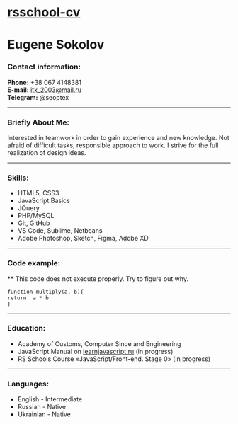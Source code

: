 [rsschool-cv](https://seoptex.github.io/rsschool-cv/)
===========================================================

Eugene Sokolov
===============

### Contact information:[](#contact-information)

**Phone:** +38 067 4148381  
**E-mail:** itx_2003@mail.ru  
**Telegram:** @seoptex 


* * *

### Briefly About Me:[](#briefly-about-me)

Interested in teamwork in order to gain experience and new knowledge. Not afraid of difficult tasks, responsible approach to work.
I strive for the full realization of design ideas.

* * *

### Skills:[](#skills-and-proficiency)

*   HTML5, CSS3
*   JavaScript Basics
*   JQuery
*   PHP/MySQL
*   Git, GitHub
*   VS Code, Sublime, Netbeans
*   Adobe Photoshop, Sketch, Figma, Adobe XD

* * *

### Code example:[](#code-example)

** This code does not execute properly. Try to figure out why.

    function multiply(a, b){ 
	return  a * b
	}
    

* * *

### Education:[](#education)

*   Academy of Customs, Computer Since and Engineering
*   JavaScript Manual on [learnjavascript.ru](https://learn.javascript.ru/) (in progress)
*   RS Schools Course «JavaScript/Front-end. Stage 0» (in progress)

* * *

### Languages:[](#languages)

*   English - Intermediate
*   Russian - Native
*   Ukrainian - Native

